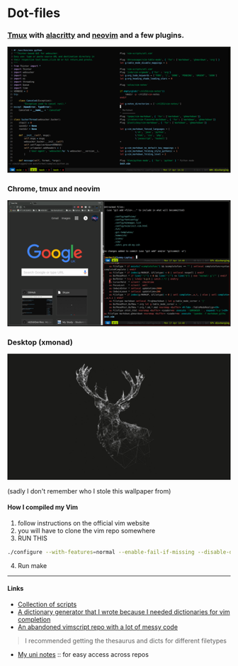 
# Dot-files 


### [Tmux](https://github.com/tmux/tmux) with [alacritty](https://github.com/jwilm/alacritty) and [neovim](https://neovim.io/) and a few plugins.

![Alt text](Pictures/tmux-nvim.png?raw=true "Tmux Setup")

### Chrome, tmux and neovim

![Alt text](Pictures/chrome-nvim-tmux.png?raw=true "Chrome and neovim")

### Desktop (xmonad)

![Alt text](Pictures/desktop.png?raw=true "desktop") 

(sadly I don't remember who I stole this wallpaper from)

#### How I compiled my Vim 

1. follow instructions on the official vim website
2. you will have to clone the vim repo somewhere
3. RUN THIS 

```sh
./configure --with-features=normal --enable-fail-if-missing --disable-darwin --enable-luainterp=yes --enable-perlinterp=yes --enable-python3interp=yes --enable-tclinterp=yes --enable-rubyinterp=yes --disable-netbeans --disable-icon-cache-update --disable-desktop-database-update --disable-acl --disable-gpm --disable-sysmouse --with-modified-by=norbert --enable-+acl=yes --enable-+autocmd=yes --enable-+browse=yes --enable-+builtin_terms=yes --enable-++builtin_terms=yes --enable-+clientserver=yes --enable-+clipboard=yes --enable-+cmdline_compl=yes --enable-+cmdline_hist=yes --enable-+cmdline_info=yes --enable-+comments=yes --enable-+conceal=yes --enable-+cursorbind=yes --enable-+eval=yes --enable-+ex_extra=yes --enable-+fork=yes --enable-+float=yes --enable-+extra_search=yes --enable-+file_in_path=yes --enable-+find_in_path=yes --enable-+folding=yes --enable-+insert_expand=yes --enable-+jumplist=yes --enable-+keymap=yes --enable-+lambda=yes --enable-+linebreak=yes --enable-+listcmds=yes --enable-+localmap=yes --enable-+mksession=yes --enable-+modify_fname=yes --enable-+path_extra=yes --enable-+persistent_undo=yes --enable-+python3=yes --enable-+quickfix=yes --enable-+reltime=yes --enable-+rightleft=yes --enable-+scrollbind=yes --enable-+shada=yes --enable-+signs=yes --enable-+smartindent=yes --enable-+startuptime=yes --enable-+statusline=yes --enable-+syntax=yes --enable-+tablineat=yes --enable-+termguicolors=yes --enable-+termresponse=yes --enable-+textobjects=yes --enable-+timers=yes --enable-+user_commands=yes --enable-+visualextra=yes --enable-+vreplace=yes --enable-+vertsplit=yes --enable-+virtualedit=yes --enable-+wildignore=yes --enable-+wildmenu=yes --enable-+windows=yes --enable-+writebackup=yes --enable-+xterm_clipboard=yes --enable-+xfontset=yes --enable-+tcl=yes --enable-+tcl/dyn=yes --enable-+tag_any_white=yes --enable-+tag_binary=yes --enable-+system()=yes --enable-+ruby/dyn=yes --enable-+python3/dyn=yes --enable-+python/dyn=yes --enable-+packages=yes --enable-+num64=yes --enable-+lua/dyn=yes --enable-+job=yes --enable-+cursorshape=yes --enable-+perl/dyn=yes
```

4. Run make 


--------------------------------------------------------------------

#### Links

+ [Collection of scripts](https://github.com/nl253/Scripts)
+ [A dictionary generator that I wrote because I needed dictionaries for vim completion](https://github.com/nl253/DictGen)
+ [An abandoned vimscript repo with a lot of messy code](https://github.com/nl253/VimScript)

> I recommended getting the thesaurus and dicts for different filetypes 

+ [My uni notes](https://github.com/nl253/Notes) :: for easy access across repos
 



